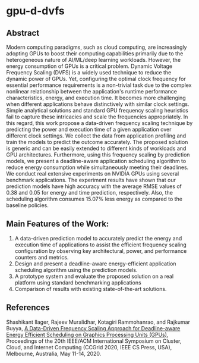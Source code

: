 # gpu-d-dvfs

## Abstract
Modern computing paradigms, such as cloud computing, are increasingly adopting GPUs to boost their computing capabilities primarily 
due to the heterogeneous nature of AI/ML/deep learning workloads. However, the energy consumption of GPUs is a critical problem. 
Dynamic Voltage Frequency Scaling (DVFS) is a widely used technique to reduce the dynamic power of GPUs. 
Yet, configuring the optimal clock frequency for essential performance requirements is a non-trivial task due to the complex nonlinear
relationship between the application's runtime performance characteristics, energy, and execution time.
It becomes more challenging when different applications behave distinctively with similar clock settings.
Simple analytical solutions and standard GPU frequency scaling heuristics fail to capture these intricacies and scale 
the frequencies appropriately. In this regard, this work propose a data-driven frequency scaling technique by predicting the power and
execution time of a given application over different clock settings. We collect the data from application profiling and train the
models to predict the outcome accurately. The proposed solution is generic and can be easily extended to different kinds of workloads and GPU architectures. Furthermore, using this frequency scaling by prediction models, we present a deadline-aware application scheduling algorithm to reduce energy consumption while simultaneously meeting their deadlines. We conduct real extensive experiments on  NVIDIA GPUs using several benchmark applications. The experiment results have shown that our prediction models have high accuracy with the average RMSE values of 0.38 and 0.05 for energy and time prediction, respectively. 
Also, the scheduling algorithm consumes $15.07\%$ less energy as compared to the baseline policies.

## Main Features of the Work:
 1. A data-driven prediction model to accurately predict the energy and execution time of applications to assist the efficient frequency scaling
 configuration by observing key architectural, power, and performance counters and metrics.
 2. Design and present a deadline-aware energy-efficient application scheduling algorithm using the prediction models. 
 3. A prototype system and evaluate the proposed solution on a real platform using standard benchmarking applications
 4. Comparison of results with existing state-of-the-art solutions. 



## References 
Shashikant Ilager, Rajeev Muralidhar, Kotagiri Rammohanrao, and Rajkumar Buyya, [A Data-Driven Frequency Scaling Approach for Deadline-aware Energy Efficient Scheduling on Graphics Processing Units (GPUs)](http://www.buyya.com/papers/DDFreqScaleGPU.pdf), Proceedings of the 20th IEEE/ACM International Symposium on Cluster, Cloud, and Internet Computing (CCGrid 2020, IEEE CS Press, USA), 
Melbourne, Australia, May 11-14, 2020.

